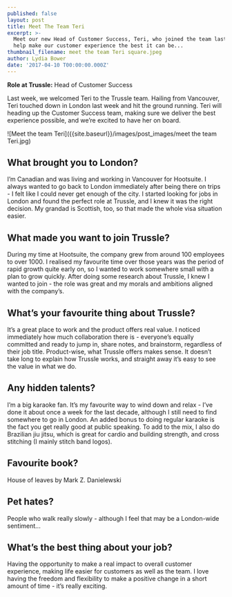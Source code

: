 ```yaml
---
published: false
layout: post
title: Meet The Team Teri
excerpt: >-
  Meet our new Head of Customer Success, Teri, who joined the team last week to
  help make our customer experience the best it can be...
thumbnail_filename: meet the team Teri square.jpeg
author: Lydia Bower
date: '2017-04-10 T00:00:00.000Z'
---
```

**Role at Trussle:** Head of Customer Success

Last week, we welcomed Teri to the Trussle team. Hailing from Vancouver, Teri touched down in London last week and hit the ground running. Teri will heading up the Customer Success team, making sure we deliver the best experience possible, and we’re excited to have her on board. 

![Meet the team Teri]({{site.baseurl}}/images/post_images/meet the team Teri.jpg)


## What brought you to London?
I’m Canadian and was living and working in Vancouver for Hootsuite. I always wanted to go back to London immediately after being there on trips - I felt like I could never get enough of the city. I started looking for jobs in London and found the perfect role at Trussle, and I knew it was the right decision. My grandad is Scottish, too, so that made the whole visa situation easier. 

## What made you want to join Trussle?
During my time at Hootsuite, the company grew from around 100 employees to over 1000. I realised my favourite time over those years was the period of rapid growth quite early on, so I wanted to work somewhere small with a plan to grow quickly. After doing some research about Trussle, I knew I wanted to join - the role was great and my morals and ambitions aligned with the company’s. 

## What’s your favourite thing about Trussle?
It’s a great place to work and the product offers real value. I noticed immediately how much collaboration there is - everyone’s equally committed and ready to jump in, share notes, and brainstorm, regardless of their job title. Product-wise, what Trussle offers makes sense. It doesn’t take long to explain how Trussle works, and straight away it’s easy to see the value in what we do. 

## Any hidden talents?
I’m a big karaoke fan. It’s my favourite way to wind down and relax - I’ve done it about once a week for the last decade, although I still need to find somewhere to go in London. An added bonus to doing regular karaoke is the fact you get really good at public speaking. To add to the mix, I also do Brazilian jiu jitsu, which is great for cardio and building strength, and cross stitching (I mainly stitch band logos). 

## Favourite book?
House of leaves by Mark Z. Danielewski

## Pet hates?
People who walk really slowly - although I feel that may be a London-wide sentiment...

## What’s the best thing about your job?
Having the opportunity to make a real impact to overall customer experience, making life easier for customers as well as the team. I love having the freedom and flexibility to make a positive change in a short amount of time - it’s really exciting.




